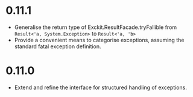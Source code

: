 # 0.11.1

- Generalise the return type of Exckit.ResultFacade.tryFallible from
  ```Result<'a, System.Exception>``` to ```Result<'a, 'b>```
- Provide a convenient means to categorise exceptions, assuming the standard fatal exception
  definition.

# 0.11.0

- Extend and refine the interface for structured handling of exceptions.
